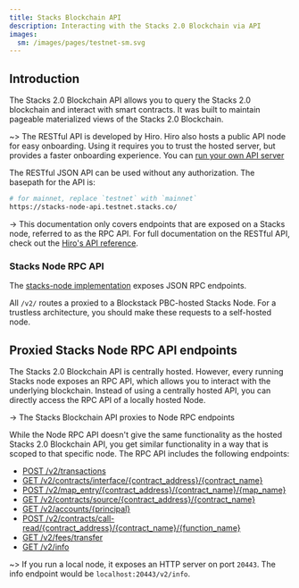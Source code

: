 ```yaml
---
title: Stacks Blockchain API
description: Interacting with the Stacks 2.0 Blockchain via API
images:
  sm: /images/pages/testnet-sm.svg
---
```


## Introduction

The Stacks 2.0 Blockchain API allows you to query the Stacks 2.0 blockchain and interact with smart contracts. It was built to maintain pageable materialized views of the Stacks 2.0 Blockchain.

~> The RESTful API is developed by Hiro. Hiro also hosts a public API node for easy onboarding. Using it requires you to trust the hosted server, but provides a faster onboarding experience. You can [run your own API server](https://docs.hiro.so/get-started/running-api-node)

The RESTful JSON API can be used without any authorization. The basepath for the API is:

```bash
# for mainnet, replace `testnet` with `mainnet`
https://stacks-node-api.testnet.stacks.co/
```

-> This documentation only covers endpoints that are exposed on a Stacks node, referred to as the RPC API. For full documentation on the RESTful API, check out the [Hiro's API reference](https://docs.hiro.so/api).

### Stacks Node RPC API

The [stacks-node implementation](https://github.com/blockstack/stacks-blockchain/) exposes JSON RPC endpoints.

All `/v2/` routes a proxied to a Blockstack PBC-hosted Stacks Node. For a trustless architecture, you should make these requests to a self-hosted node.

## Proxied Stacks Node RPC API endpoints

The Stacks 2.0 Blockchain API is centrally hosted. However, every running Stacks node exposes an RPC API, which allows you to interact with the underlying blockchain. Instead of using a centrally hosted API, you can directly access the RPC API of a locally hosted Node.

-> The Stacks Blockchain API proxies to Node RPC endpoints

While the Node RPC API doesn't give the same functionality as the hosted Stacks 2.0 Blockchain API, you get similar functionality in a way that is scoped to that specific node. The RPC API includes the following endpoints:

- [POST /v2/transactions](https://blockstack.github.io/stacks-blockchain-api/#operation/post_core_node_transactions)
- [GET /v2/contracts/interface/{contract_address}/{contract_name}](https://blockstack.github.io/stacks-blockchain-api/#operation/get_contract_interface)
- [POST /v2/map_entry/{contract_address}/{contract_name}/{map_name}](https://blockstack.github.io/stacks-blockchain-api/#operation/get_contract_data_map_entry)
- [GET /v2/contracts/source/{contract_address}/{contract_name}](https://blockstack.github.io/stacks-blockchain-api/#operation/get_contract_source)
- [GET /v2/accounts/{principal}](https://blockstack.github.io/stacks-blockchain-api/#operation/get_account_info)
- [POST /v2/contracts/call-read/{contract_address}/{contract_name}/{function_name}](https://blockstack.github.io/stacks-blockchain-api/#operation/call_read_only_function)
- [GET /v2/fees/transfer](https://blockstack.github.io/stacks-blockchain-api/#operation/get_fee_transfer)
- [GET /v2/info](https://blockstack.github.io/stacks-blockchain-api/#operation/get_core_api_info)

~> If you run a local node, it exposes an HTTP server on port `20443`. The info endpoint would be `localhost:20443/v2/info`.
